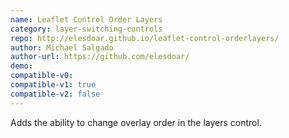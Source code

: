 ```yaml
---
name: Leaflet Control Order Layers
category: layer-switching-controls
repo: http://elesdoar.github.io/leaflet-control-orderlayers/
author: Michael Salgado
author-url: https://github.com/elesdoar/
demo: 
compatible-v0:
compatible-v1: true
compatible-v2: false
---
```


Adds the ability to change overlay order in the layers control.
